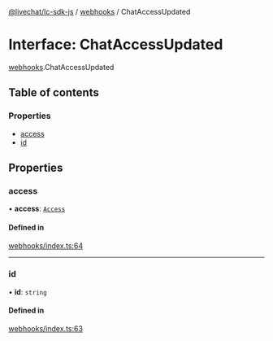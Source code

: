 [@livechat/lc-sdk-js](../README.md) / [webhooks](../modules/webhooks.md) / ChatAccessUpdated

# Interface: ChatAccessUpdated

[webhooks](../modules/webhooks.md).ChatAccessUpdated

## Table of contents

### Properties

- [access](webhooks.ChatAccessUpdated.md#access)
- [id](webhooks.ChatAccessUpdated.md#id)

## Properties

### access

• **access**: [`Access`](webhooks_structures_structures.Access.md)

#### Defined in

[webhooks/index.ts:64](https://github.com/livechat/lc-sdk-js/blob/a63b0a6/src/webhooks/index.ts#L64)

___

### id

• **id**: `string`

#### Defined in

[webhooks/index.ts:63](https://github.com/livechat/lc-sdk-js/blob/a63b0a6/src/webhooks/index.ts#L63)
